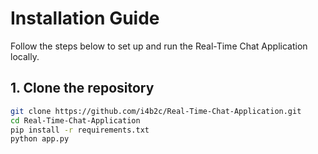 # Installation Guide

Follow the steps below to set up and run the Real-Time Chat Application locally.

## 1. Clone the repository

```bash
git clone https://github.com/i4b2c/Real-Time-Chat-Application.git
cd Real-Time-Chat-Application
pip install -r requirements.txt
python app.py
